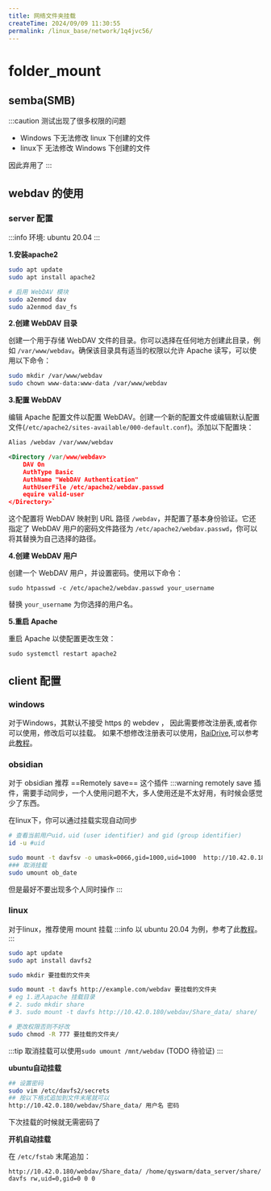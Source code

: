 ```yaml
---
title: 网络文件夹挂载
createTime: 2024/09/09 11:30:55
permalink: /linux_base/network/1q4jvc56/
---
```


# folder_mount

## semba(SMB)

:::caution
测试出现了很多权限的问题

- Windows 下无法修改 linux 下创建的文件
- linux下 无法修改 Windows 下创建的文件

因此弃用了
:::





## webdav 的使用

### server 配置

:::info
环境: ubuntu 20.04
:::

**1.安装apache2**
```bash
sudo apt update
sudo apt install apache2

# 启用 WebDAV 模块
sudo a2enmod dav 
sudo a2enmod dav_fs
```

**2.创建 WebDAV 目录**

创建一个用于存储 WebDAV 文件的目录。你可以选择在任何地方创建此目录，例如 `/var/www/webdav`。确保该目录具有适当的权限以允许 Apache 读写，可以使用以下命令：

```bash
sudo mkdir /var/www/webdav 
sudo chown www-data:www-data /var/www/webdav
```


**3.配置 WebDAV**

编辑 Apache 配置文件以配置 WebDAV。创建一个新的配置文件或编辑默认配置文件(`/etc/apache2/sites-available/000-default.conf`)。添加以下配置块：

```xml
Alias /webdav /var/www/webdav  

<Directory /var/www/webdav>     
	DAV On     
	AuthType Basic     
	AuthName "WebDAV Authentication"     
	AuthUserFile /etc/apache2/webdav.passwd     
	equire valid-user 
</Directory>`
```

这个配置将 WebDAV 映射到 URL 路径 `/webdav`，并配置了基本身份验证。它还指定了 WebDAV 用户的密码文件路径为 `/etc/apache2/webdav.passwd`，你可以将其替换为自己选择的路径。

**4.创建 WebDAV 用户**

创建一个 WebDAV 用户，并设置密码。使用以下命令：

`sudo htpasswd -c /etc/apache2/webdav.passwd your_username`

替换 `your_username` 为你选择的用户名。

**5.重启 Apache**

重启 Apache 以使配置更改生效：

`sudo systemctl restart apache2 `


## client 配置

### windows

对于Windows，其默认不接受  https 的 webdev ， 因此需要修改注册表,或者你可以使用，修改后可以挂载。
如果不想修改注册表可以使用，[RaiDrive](https://www.raidrive.com/),可以参考此[教程](https://www.expoli.tech/articles/2020/12/30/1609327097930)。

### obsidian
对于 obsidian 推荐 ==Remotely save== 这个插件
:::warning
 remotely save 插件，需要手动同步，一个人使用问题不大，多人使用还是不太好用，有时候会感觉少了东西。
 
 在linux下，你可以通过挂载实现自动同步
```bash
# 查看当前用户uid，uid (user identifier) and gid (group identifier)
id -u #uid

sudo mount -t davfsv -o umask=0066,gid=1000,uid=1000  http://10.42.0.180/webdav/new_obsdata ob_date/
### 取消挂载
sudo umount ob_date 
```
但是最好不要出现多个人同时操作
:::

### linux
对于linux，推荐使用 mount  挂载
:::info
以 ubuntu 20.04 为例，参考了此[教程](https://xiaolee.xyz/archives/ubuntu2004%E6%8C%82%E8%BD%BDwebdav)。
:::
```bash
sudo apt update 
sudo apt install davfs2

sudo mkdir 要挂载的文件夹

sudo mount -t davfs http://example.com/webdav 要挂载的文件夹
# eg 1.进入apache 挂载目录
# 2. sudo mkdir share
# 3. sudo mount -t davfs http://10.42.0.180/webdav/Share_data/ share/

# 更改权限否则不好改
sudo chmod -R 777 要挂载的文件夹/
```

:::tip
取消挂载可以使用`sudo umount /mnt/webdav` (TODO 待验证)
:::

**ubuntu自动挂载**

```bash
## 设置密码
sudo vim /etc/davfs2/secrets
## 按以下格式追加到文件末尾就可以
http://10.42.0.180/webdav/Share_data/ 用户名 密码
```

下次挂载的时候就无需密码了

**开机自动挂载**

在 `/etc/fstab` 末尾追加：
```
http://10.42.0.180/webdav/Share_data/ /home/qyswarm/data_server/share/ davfs rw,uid=0,gid=0 0 0
```


